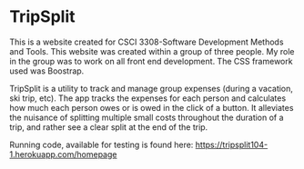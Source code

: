 # TripSplit
This is a website created for CSCI 3308-Software Development Methods and Tools. This website was created within a group of three people. My role in the group was to work on all front end development. The CSS framework used was Boostrap.

TripSplit is a utility to track and manage group expenses (during a vacation, ski trip, etc). The app tracks the expenses for each person and calculates how much each person owes or is owed in the click of a button. It alleviates the nuisance of splitting multiple small costs throughout the duration of a trip, and rather see a clear split at the end of the trip. 


Running code, available for testing is found here: https://tripsplit104-1.herokuapp.com/homepage
